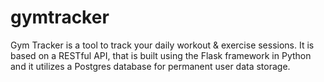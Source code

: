 # gymtracker


Gym Tracker is a tool to track your daily workout & exercise sessions.
It is based on a RESTful API, that is built using the Flask framework in Python and it utilizes a Postgres database for permanent user data storage.



 
